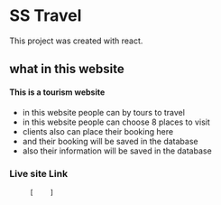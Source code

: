 # SS Travel

This project was created with react.

## what in this website 
#### This is a tourism website 

* in this website people can by tours to travel 
* in this website people can choose 8 places to visit 
* clients also can place their booking here 
* and their booking will be saved in the database  
* also their information will be saved in the database 



### Live site Link 
         [    ]

